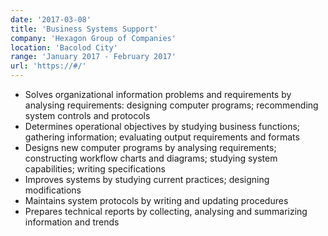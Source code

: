 ```yaml
---
date: '2017-03-08'
title: 'Business Systems Support'
company: 'Hexagon Group of Companies'
location: 'Bacolod City'
range: 'January 2017 - February 2017'
url: 'https://#/'
---
```


- Solves organizational information problems and requirements by analysing requirements: designing computer programs; recommending system controls and protocols
- Determines operational objectives by studying business functions; gathering information; evaluating output requirements and formats
- Designs new computer programs by analysing requirements; constructing workflow charts and diagrams; studying system capabilities; writing specifications
- Improves systems by studying current practices; designing modifications
- Maintains system protocols by writing and updating procedures
- Prepares technical reports by collecting, analysing and summarizing information and trends
